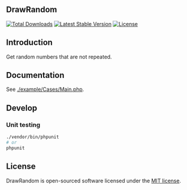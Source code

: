 
## DrawRandom
<p>
<a href="https://packagist.org/packages/ghjayce/draw-random"><img src="https://img.shields.io/packagist/dt/ghjayce/draw-random" alt="Total Downloads"></a>
<a href="https://packagist.org/packages/ghjayce/draw-random"><img src="https://img.shields.io/packagist/v/ghjayce/draw-random" alt="Latest Stable Version"></a>
<a href="https://packagist.org/packages/ghjayce/draw-random"><img src="https://img.shields.io/packagist/l/ghjayce/draw-random" alt="License"></a>
</p>

## Introduction
Get random numbers that are not repeated.

## Documentation
See [./example/Cases/Main.php](./example/Cases/Main.php).

## Develop
### Unit testing
```bash
./vendor/bin/phpunit
# or
phpunit
```

## License

DrawRandom is open-sourced software licensed under the [MIT license](LICENSE).